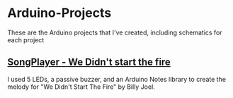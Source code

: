 # Arduino-Projects
These are the Arduino projects that I've created, including schematics for each project

## [SongPlayer - We Didn't start the fire](https://github.com/MeshanKhosla/Arduino-Projects/tree/master/Projects/SongPlayer_-_We_didn_t_start_the_fire)
I used 5 LEDs, a passive buzzer, and an Arduino Notes library to create the melody for "We Didn't Start The Fire" by Billy Joel.
